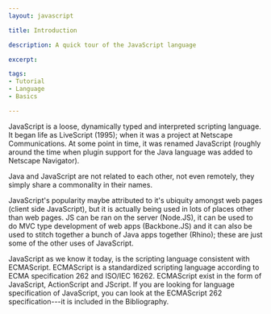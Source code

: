 ```yaml
---
layout: javascript

title: Introduction

description: A quick tour of the JavaScript language

excerpt: 

tags:
- Tutorial
- Language
- Basics

---
```


JavaScript is a loose, dynamically typed and interpreted  scripting language. It began life as LiveScript (1995); when it was a project at Netscape Communications. At some point in time, it was renamed JavaScript (roughly around the time when plugin support for the Java language was added to Netscape Navigator).

Java and JavaScript are not related to each other, not even remotely, they simply share a commonality in their names.

JavaScript's popularity maybe attributed to it's ubiquity amongst web pages (client side JavaScript), but it is actually being used in lots of places other than web pages. JS can be ran on the server (Node.JS), it can be used to do MVC type development of web apps (Backbone.JS) and it can also be used to stitch together a bunch of Java apps together (Rhino); these are just some of the other uses of JavaScript. 

JavaScript as we know it today, is the scripting language consistent with ECMAScript. ECMAScript is a standardized scripting language according to ECMA specification 262 and ISO/IEC 16262. ECMAScript exist in the form of JavaScript, ActionScript and JScript. If you are looking for language specification of JavaScript, you can look at the ECMAScript 262 specification---it is included in the Bibliography.




